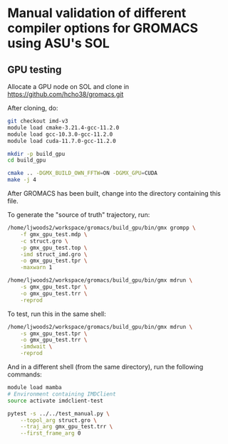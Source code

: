 # Manual validation of different compiler options for GROMACS using ASU's SOL

## GPU testing
Allocate a GPU node on SOL and clone in https://github.com/hcho38/gromacs.git

After cloning, do:
```bash
git checkout imd-v3
module load cmake-3.21.4-gcc-11.2.0
module load gcc-10.3.0-gcc-11.2.0
module load cuda-11.7.0-gcc-11.2.0

mkdir -p build_gpu
cd build_gpu

cmake .. -DGMX_BUILD_OWN_FFTW=ON -DGMX_GPU=CUDA
make -j 4
```

After GROMACS has been built, change into the directory containing this file.

To generate the "source of truth" trajectory, run:
```bash
/home/ljwoods2/workspace/gromacs/build_gpu/bin/gmx grompp \
    -f gmx_gpu_test.mdp \
    -c struct.gro \
    -p gmx_gpu_test.top \
    -imd struct_imd.gro \
    -o gmx_gpu_test.tpr \
    -maxwarn 1

/home/ljwoods2/workspace/gromacs/build_gpu/bin/gmx mdrun \
    -s gmx_gpu_test.tpr \
    -o gmx_gpu_test.trr \
    -reprod
```

To test, run this in the same shell:
```bash
/home/ljwoods2/workspace/gromacs/build_gpu/bin/gmx mdrun \
    -s gmx_gpu_test.tpr \
    -o gmx_gpu_test.trr \
    -imdwait \
    -reprod
```

And in a different shell (from the same directory), run the following commands:

```bash
module load mamba
# Environment containing IMDClient
source activate imdclient-test

pytest -s ../../test_manual.py \
    --topol_arg struct.gro \
    --traj_arg gmx_gpu_test.trr \
    --first_frame_arg 0
```
